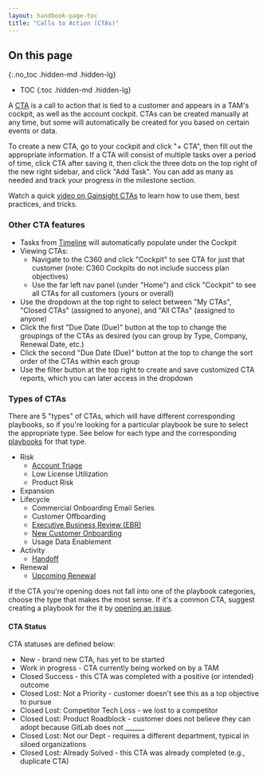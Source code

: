 ```yaml
---
layout: handbook-page-toc
title: "Calls to Action (CTAs)"
---
```


## On this page
{:.no_toc .hidden-md .hidden-lg}

- TOC
{:toc .hidden-md .hidden-lg}

A [CTA](https://support.gainsight.com/Gainsight_NXT/04Cockpit_and_Playbooks/01About/CTAs_Tasks_and_Playbooks_Overview) is a call to action that is tied to a customer and appears in a TAM's cockpit, as well as the account cockpit. CTAs can be created manually at any time, but some will automatically be created for you based on certain events or data.

To create a new CTA, go to your cockpit and click "+ CTA", then fill out the appropriate information. If a CTA will consist of multiple tasks over a period of time, click CTA after saving it, then click the three dots on the top right of the new right sidebar, and click "Add Task". You can add as many as needed and track your progress in the milestone section.

Watch a quick [video on Gainsight CTAs](https://www.youtube.com/watch?v=qkjmTh3Qad4&feature=youtu.be) to learn how to use them, best practices, and tricks.

### Other CTA features

* Tasks from [Timeline](/handbook/customer-success/tam/gainsight/timeline/) will automatically populate under the Cockpit
* Viewing CTAs:
   * Navigate to the C360 and click "Cockpit" to see CTA for just that customer (note: C360 Cockpits do not include success plan objectives)
   * Use the far left nav panel (under "Home") and click "Cockpit" to see all CTAs for all customers (yours or overall)
* Use the dropdown at the top right to select between "My CTAs", "Closed CTAs" (assigned to anyone), and "All CTAs" (assigned to anyone)
* Click the first "Due Date (Due)" button at the top to change the groupings of the CTAs as desired (you can group by Type, Company, Renewal Date, etc.)
* Click the second "Due Date (Due)" button at the top to change the sort order of the CTAs within each group
* Use the filter button at the top right to create and save customized CTA reports, which you can later access in the dropdown

### Types of CTAs

There are 5 "types" of CTAs, which will have different corresponding playbooks, so if you're looking for a particular playbook be sure to select the appropriate type. See below for each type and the corresponding [playbooks](/handbook/customer-success/playbooks/) for that type.

* Risk
  * [Account Triage](/handbook/customer-success/tam/health-score-triage/#triage-cta)
  * Low License Utilization
  * Product Risk
* Expansion
* Lifecycle
  * Commercial Onboarding Email Series
  * Customer Offboarding
  * [Executive Business Review (EBR)](/handbook/customer-success/tam/ebr/#how-to-prepare-an-ebr)
  * [New Customer Onboarding](/handbook/customer-success/tam/onboarding/)
  * Usage Data Enablement
* Activity
  * [Handoff](/handbook/customer-success/tam/account-handoff/#account-handoff-cta)
* Renewal
  * [Upcoming Renewal](/handbook/customer-success/tam/renewals/)

If the CTA you're opening does not fall into one of the playbook categories, choose the type that makes the most sense. If it's a common CTA, suggest creating a playbook for the it by [opening an issue](https://gitlab.com/gitlab-com/sales-team/field-operations/sales-operations/-/boards/1731118?&label_name[]=gainsight).

#### CTA Status

CTA statuses are defined below:
* New - brand new CTA, has yet to be started
* Work in progress - CTA currently being worked on by a TAM 
* Closed Success - this CTA was completed with a positive (or intended) outcome
* Closed Lost: Not a Priority - customer doesn't see this as a top objective to pursue
* Closed Lost: Competitor Tech Loss - we lost to a competitor
* Closed Lost: Product Roadblock - customer does not believe they can adopt because GitLab does not ______
* Closed Lost: Not our Dept - requires a different department, typical in siloed organizations
* Closed Lost: Already Solved - this CTA was already completed (e.g., duplicate CTA)





